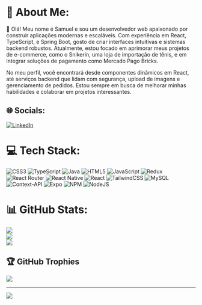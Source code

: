 # 💫 About Me:
👋 Olá! Meu nome é Samuel e sou um desenvolvedor web apaixonado por construir aplicações modernas e escaláveis. Com experiência em React, TypeScript, e Spring Boot, gosto de criar interfaces intuitivas e sistemas backend robustos. Atualmente, estou focado em aprimorar meus projetos de e-commerce, como o Snikerin, uma loja de importação de tênis, e em integrar soluções de pagamento como Mercado Pago Bricks.

No meu perfil, você encontrará desde componentes dinâmicos em React, até serviços backend que lidam com segurança, upload de imagens e gerenciamento de pedidos. Estou sempre em busca de melhorar minhas habilidades e colaborar em projetos interessantes.


## 🌐 Socials:
[![LinkedIn](https://img.shields.io/badge/LinkedIn-%230077B5.svg?logo=linkedin&logoColor=white)](https://linkedin.com/in/https://www.linkedin.com/in/samuel-alves-de-lisboa/) 

# 💻 Tech Stack:
![CSS3](https://img.shields.io/badge/css3-%231572B6.svg?style=for-the-badge&logo=css3&logoColor=white) ![TypeScript](https://img.shields.io/badge/typescript-%23007ACC.svg?style=for-the-badge&logo=typescript&logoColor=white) ![Java](https://img.shields.io/badge/java-%23ED8B00.svg?style=for-the-badge&logo=openjdk&logoColor=white) ![HTML5](https://img.shields.io/badge/html5-%23E34F26.svg?style=for-the-badge&logo=html5&logoColor=white) ![JavaScript](https://img.shields.io/badge/javascript-%23323330.svg?style=for-the-badge&logo=javascript&logoColor=%23F7DF1E) ![Redux](https://img.shields.io/badge/redux-%23593d88.svg?style=for-the-badge&logo=redux&logoColor=white) ![React Router](https://img.shields.io/badge/React_Router-CA4245?style=for-the-badge&logo=react-router&logoColor=white) ![React Native](https://img.shields.io/badge/react_native-%2320232a.svg?style=for-the-badge&logo=react&logoColor=%2361DAFB) ![React](https://img.shields.io/badge/react-%2320232a.svg?style=for-the-badge&logo=react&logoColor=%2361DAFB) ![TailwindCSS](https://img.shields.io/badge/tailwindcss-%2338B2AC.svg?style=for-the-badge&logo=tailwind-css&logoColor=white) ![MySQL](https://img.shields.io/badge/mysql-4479A1.svg?style=for-the-badge&logo=mysql&logoColor=white) ![Context-API](https://img.shields.io/badge/Context--Api-000000?style=for-the-badge&logo=react) ![Expo](https://img.shields.io/badge/expo-1C1E24?style=for-the-badge&logo=expo&logoColor=#D04A37) ![NPM](https://img.shields.io/badge/NPM-%23CB3837.svg?style=for-the-badge&logo=npm&logoColor=white) ![NodeJS](https://img.shields.io/badge/node.js-6DA55F?style=for-the-badge&logo=node.js&logoColor=white)
# 📊 GitHub Stats:
![](https://github-readme-stats.vercel.app/api?username=samuelalves3324&theme=dark&hide_border=false&include_all_commits=false&count_private=false)<br/>
![](https://github-readme-streak-stats.herokuapp.com/?user=samuelalves3324&theme=dark&hide_border=false)<br/>
![](https://github-readme-stats.vercel.app/api/top-langs/?username=samuelalves3324&theme=dark&hide_border=false&include_all_commits=false&count_private=false&layout=compact)

## 🏆 GitHub Trophies
![](https://github-profile-trophy.vercel.app/?username=samuelalves3324&theme=radical&no-frame=false&no-bg=true&margin-w=4)

---
[![](https://visitcount.itsvg.in/api?id=samuelalves3324&icon=0&color=0)](https://visitcount.itsvg.in)

<!-- Proudly created with GPRM ( https://gprm.itsvg.in ) -->
